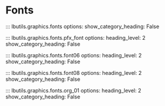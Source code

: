 # Fonts

::: lbutils.graphics.fonts
    options:
        show_category_heading: False

::: lbutils.graphics.fonts.pfx_font
    options:
        heading_level: 2
        show_category_heading: False

::: lbutils.graphics.fonts.font06
    options:
        heading_level: 2
        show_category_heading: False

::: lbutils.graphics.fonts.font08
    options:
        heading_level: 2
        show_category_heading: False

::: lbutils.graphics.fonts.org_01
    options:
        heading_level: 2
        show_category_heading: False

